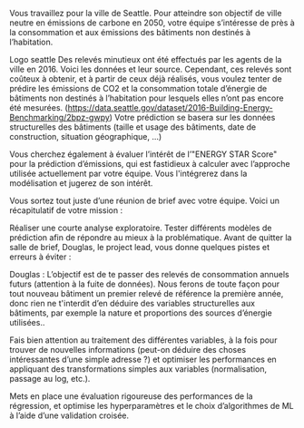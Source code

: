 Vous travaillez pour la ville de Seattle. Pour atteindre son objectif de ville neutre en émissions de carbone en 2050, votre équipe s’intéresse de près à la consommation et aux émissions des bâtiments non destinés à l’habitation.

Logo seattle
Des relevés minutieux ont été effectués par les agents de la ville en 2016. Voici les données et leur source. Cependant, ces relevés sont coûteux à obtenir, et à partir de ceux déjà réalisés, vous voulez tenter de prédire les émissions de CO2 et la consommation totale d’énergie de bâtiments non destinés à l’habitation pour lesquels elles n’ont pas encore été mesurées.
(https://data.seattle.gov/dataset/2016-Building-Energy-Benchmarking/2bpz-gwpy)
Votre prédiction se basera sur les données structurelles des bâtiments (taille et usage des bâtiments, date de construction, situation géographique, ...)

Vous cherchez également à évaluer l’intérêt de l’"ENERGY STAR Score" pour la prédiction d’émissions, qui est fastidieux à calculer avec l’approche utilisée actuellement par votre équipe. Vous l'intégrerez dans la modélisation et jugerez de son intérêt.

Vous sortez tout juste d’une réunion de brief avec votre équipe. Voici un récapitulatif de votre mission :

Réaliser une courte analyse exploratoire.
Tester différents modèles de prédiction afin de répondre au mieux à la problématique.
Avant de quitter la salle de brief, Douglas, le project lead, vous donne quelques pistes et erreurs à éviter :



Douglas : L’objectif est de te passer des relevés de consommation annuels futurs (attention à la fuite de données). Nous ferons de toute façon pour tout nouveau bâtiment un premier relevé de référence la première année, donc rien ne t'interdit d’en déduire des variables structurelles aux bâtiments, par exemple la nature et proportions des sources d’énergie utilisées.. 

Fais bien attention au traitement des différentes variables, à la fois pour trouver de nouvelles informations (peut-on déduire des choses intéressantes d’une simple adresse ?) et optimiser les performances en appliquant des transformations simples aux variables (normalisation, passage au log, etc.).

Mets en place une évaluation rigoureuse des performances de la régression, et optimise les hyperparamètres et le choix d’algorithmes de ML à l’aide d’une validation croisée.
